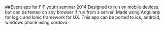 ##Event app for FIF youth seminar 2014
Designed to run on mobile devices, but can be tested on any browser if run from a server. Made using Angularjs for logic and Ionic framework for UX. This app can be ported to ios, android, windows phone using cordova
